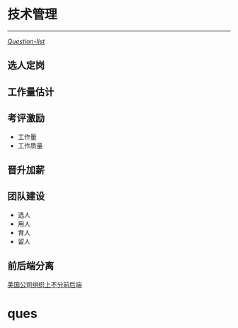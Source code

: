 技术管理
=
---
[*Question-list*](#ques) 

选人定岗
-
工作量估计
-
考评激励
-
- 工作量  
- 工作质量  

晋升加薪
-
团队建设
-
- 选人  
- 用人  
- 育人  
- 留人

前后端分离
-
[美国公司组织上不分前后端](frontback.md "只有中国公司分前后端团队")  
# ques


